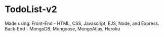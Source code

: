 # TodoList-v2
Made using:
Front-End - HTML, CSS, Javascript, EJS, Node, and Express.
Back-End - MongoDB, Mongoose, MongoAtlas, Heroku



